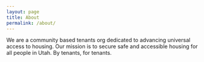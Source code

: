 ```yaml
---
layout: page
title: About
permalink: /about/
---
```


We are a community based tenants org dedicated to advancing universal access to housing. Our mission is to secure safe and accessible housing for all people in Utah. By tenants, for tenants.